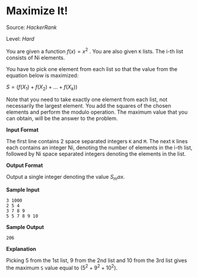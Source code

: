 # Maximize It!

Source: *HackerRank*

Level: *Hard*

You are given a function $f(x) = x^2$ . You are also given `K` lists. The i-th list consists of Ni elements.

You have to pick one element from each list so that the value from the equation below is maximized:

$S = (f(X_1) + f(X_2) + ... +f(X_k)) % M$

Note that you need to take exactly one element from each list, not necessarily the largest element. You add the squares of the chosen elements and perform the modulo operation. The maximum value that you can obtain, will be the answer to the problem.

**Input Format**

The first line contains 2 space separated integers `K` and `M`.
The next `K` lines each contains an integer Ni, denoting the number of elements in the i-th list, followed by Ni space separated integers denoting the elements in the list.

**Output Format**

Output a single integer denoting the value $S_max$.

**Sample Input**
```
3 1000
2 5 4
3 7 8 9 
5 5 7 8 9 10 
```
**Sample Output**

```
206
```

**Explanation**

Picking 5 from the 1st list, 9 from the 2nd list and 10 from the 3rd list gives the maximum `S` value equal to $(5^2 + 9^2 + 10^2) % 1000 = 206$.